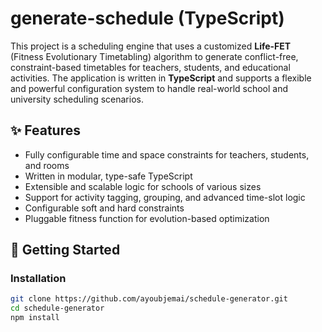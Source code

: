 # generate-schedule (TypeScript)

This project is a scheduling engine that uses a customized **Life-FET** (Fitness Evolutionary Timetabling) algorithm to generate conflict-free, constraint-based timetables for teachers, students, and educational activities. The application is written in **TypeScript** and supports a flexible and powerful configuration system to handle real-world school and university scheduling scenarios.

## ✨ Features

- Fully configurable time and space constraints for teachers, students, and rooms
- Written in modular, type-safe TypeScript
- Extensible and scalable logic for schools of various sizes
- Support for activity tagging, grouping, and advanced time-slot logic
- Configurable soft and hard constraints
- Pluggable fitness function for evolution-based optimization

## 🚀 Getting Started

### Installation

```bash
git clone https://github.com/ayoubjemai/schedule-generator.git
cd schedule-generator
npm install
```
